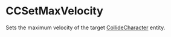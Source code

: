 # CCSetMaxVelocity

Sets the maximum velocity of the target
[CollideCharacter](./Entity/CollideCharacter) entity.
